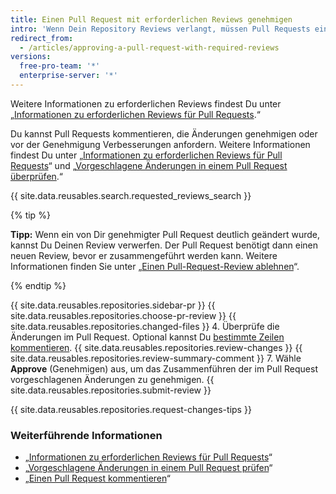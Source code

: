 ```yaml
---
title: Einen Pull Request mit erforderlichen Reviews genehmigen
intro: 'Wenn Dein Repository Reviews verlangt, müssen Pull Requests eine bestimmte Anzahl an genehmigenden Reviews von Personen mit Schreib- oder Administratorberechtigungen im Repository aufweisen, bevor sie zusammengeführt werden können.'
redirect_from:
  - /articles/approving-a-pull-request-with-required-reviews
versions:
  free-pro-team: '*'
  enterprise-server: '*'
---
```


Weitere Informationen zu erforderlichen Reviews findest Du unter „[Informationen zu erforderlichen Reviews für Pull Requests](/articles/about-required-reviews-for-pull-requests).“

Du kannst Pull Requests kommentieren, die Änderungen genehmigen oder vor der Genehmigung Verbesserungen anfordern. Weitere Informationen findest Du unter „[Informationen zu erforderlichen Reviews für Pull Requests](/articles/about-required-reviews-for-pull-requests)“ und „[Vorgeschlagene Änderungen in einem Pull Request überprüfen](/articles/reviewing-proposed-changes-in-a-pull-request).“

{{ site.data.reusables.search.requested_reviews_search }}

{% tip %}

**Tipp:** Wenn ein von Dir genehmigter Pull Request deutlich geändert wurde, kannst Du Deinen Review verwerfen. Der Pull Request benötigt dann einen neuen Review, bevor er zusammengeführt werden kann. Weitere Informationen finden Sie unter „[Einen Pull-Request-Review ablehnen](/articles/dismissing-a-pull-request-review)“.

{% endtip %}

{{ site.data.reusables.repositories.sidebar-pr }}
{{ site.data.reusables.repositories.choose-pr-review }}
{{ site.data.reusables.repositories.changed-files }}
4. Überprüfe die Änderungen im Pull Request. Optional kannst Du [bestimmte Zeilen kommentieren](/articles/reviewing-proposed-changes-in-a-pull-request/#starting-a-review).
{{ site.data.reusables.repositories.review-changes }}
{{ site.data.reusables.repositories.review-summary-comment }}
7. Wähle **Approve** (Genehmigen) aus, um das Zusammenführen der im Pull Request vorgeschlagenen Änderungen zu genehmigen.
{{ site.data.reusables.repositories.submit-review }}

{{ site.data.reusables.repositories.request-changes-tips }}

### Weiterführende Informationen

- „[Informationen zu erforderlichen Reviews für Pull Requests](/articles/about-required-reviews-for-pull-requests)“
- „[Vorgeschlagene Änderungen in einem Pull Request prüfen](/articles/reviewing-proposed-changes-in-a-pull-request)“
- „[Einen Pull Request kommentieren](/articles/commenting-on-a-pull-request)“
